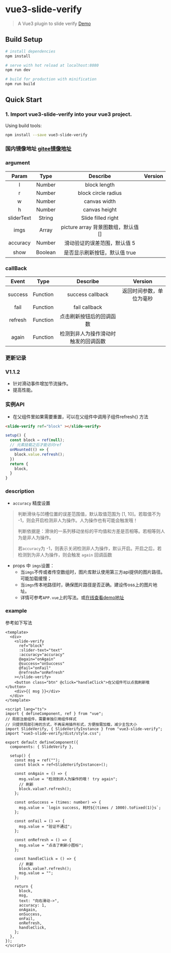 # vue3-slide-verify

> A Vue3 plugin to slide verify [Demo](https://monoplasty.github.io/vue3-slide-verify/)

## Build Setup

``` bash
# install dependencies
npm install

# serve with hot reload at localhost:8080
npm run dev

# build for production with minification
npm run build
```
## Quick Start

###  1. Import vue3-slide-verify into your vue3 project.

Using build tools:

```bash
npm install --save vue3-slide-verify
```

### 国内镜像地址 [gitee镜像地址](https://gitee.com/monoplasty/vue3-slide-verify)

### argument

| Param | Type | Describe | Version |
| :------: | :------: | :------: | :-----: |
| l | Number | block length | |
| r | Number | block circle radius | |
| w | Number | canvas width | |
| h | Number | canvas height | |
| sliderText | String | Slide filled right |  |
| imgs | Array | picture array 背景图数组，默认值 [] |  |
| accuracy | Number | 滑动验证的误差范围，默认值 5 |  |
| show | Boolean | 是否显示刷新按钮，默认值 true |  |

### callBack

| Event | Type | Describe | Version |
| :------: | :------: | :------: | :-----: |
| success | Function | success callback | 返回时间参数，单位为毫秒 |
| fail | Function | fail callback | |
| refresh | Function | 点击刷新按钮后的回调函数 | |
| again | Function | 检测到非人为操作滑动时触发的回调函数 |  |

### 更新记录
### V1.1.2
- 针对滑动事件增加节流操作。
- 提高性能。

### 实例API
- 在父组件里如果需要重置，可以在父组件中调用子组件refresh() 方法
```html
<slide-verify ref="block" ></slide-verify>
```
```javascript
setup() {
  const block = ref(null);
  // 元素挂载之后才能访问ref
  onMounted(() => {
    block.value.refresh();
  })
  return {
    block,
  }
}
```

### description
- `accuracy` 精度设置
> 判断滑块与凹槽位置的误差范围值，默认取值范围为 [1, 10]。若取值不为 -1，则会开启检测非人为操作。人为操作也有可能会触发哦！
>
> 判断依据是：滑块的一系列移动坐标的平均值和方差是否相等。若相等则人为是非人为操作。
>
> 若`accuracy`为 -1，则表示关闭检测非人为操作，默认开启。开启之后，若检测到为非人为操作，则会触发 `again` 回调函数

- props 中 `imgs`设置：
  - 当`imgs`不传或者传空数组时，图片库默认使用第三方api提供的图片路径。可能加载缓慢；
  - 当`imgs`传本地路径时，确保图片路径是否正确。建设传oss上的图片地址。
  - 详情可参考`APP.vue`上的写法。或[在线查看demo地址](https://monoplasty.github.io/vue3-slide-verify/)

### example
参考如下写法
```vue
<template>
  <div>
    <slide-verify
      ref="block"
      :slider-text="text"
      :accuracy="accuracy"
      @again="onAgain"
      @success="onSuccess"
      @fail="onFail"
      @refresh="onRefresh"
    ></slide-verify>
    <button class="btn" @click="handleClick">在父组件可以点我刷新哦</button>
    <div>{{ msg }}</div>
  </div>
</template>

<script lang="ts">
import { defineComponent, ref } from "vue";
// 局部注册组件，需要单独引用组件样式
// 只提供局部引用的方式，不再采用插件形式，方便按需加载，减少主包大小
import SlideVerify, { SlideVerifyInstance } from "vue3-slide-verify";
import "vue3-slide-verify/dist/style.css";

export default defineComponent({
  components: { SlideVerify },

  setup() {
    const msg = ref("");
    const block = ref<SlideVerifyInstance>();

    const onAgain = () => {
      msg.value = "检测到非人为操作的哦！ try again";
      // 刷新
      block.value?.refresh();
    };

    const onSuccess = (times: number) => {
      msg.value = `login success, 耗时${(times / 1000).toFixed(1)}s`;
    };

    const onFail = () => {
      msg.value = "验证不通过";
    };

    const onRefresh = () => {
      msg.value = "点击了刷新小图标";
    };

    const handleClick = () => {
      // 刷新
      block.value?.refresh();
      msg.value = "";
    };

    return {
      block,
      msg,
      text: "向右滑动->",
      accuracy: 1,
      onAgain,
      onSuccess,
      onFail,
      onRefresh,
      handleClick,
    };
  },
});
</script>
```
